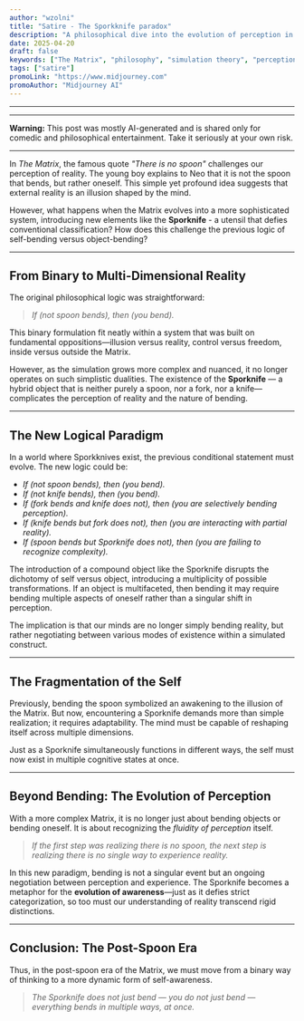 ```yaml
---
author: "wzolni"
title: "Satire - The Sporkknife paradox"
description: "A philosophical dive into the evolution of perception in a matrix where hybrid utensils like the Sporknife challenge binary thinking and reshape reality itself."
date: 2025-04-20
draft: false
keywords: ["The Matrix", "philosophy", "simulation theory", "perception", "postmodernism", "sporkknife", "reality", "hybrid objects", "existential humor"]
tags: ["satire"]
promoLink: "https://www.midjourney.com"
promoAuthor: "Midjourney AI"
---
```


------
------

**Warning:** This post was mostly AI-generated and is shared only for comedic and philosophical entertainment. Take it seriously at your own risk.

------

In *The Matrix*, the famous quote *"There is no spoon"* challenges our perception of reality. The young boy explains to Neo that it is not the spoon that bends, but rather oneself. This simple yet profound idea suggests that external reality is an illusion shaped by the mind.

However, what happens when the Matrix evolves into a more sophisticated system, introducing new elements like the **Sporknife** - a utensil that defies conventional classification? How does this challenge the previous logic of self-bending versus object-bending?

------

## From Binary to Multi-Dimensional Reality

The original philosophical logic was straightforward:

> *If (not spoon bends), then (you bend).*

This binary formulation fit neatly within a system that was built on fundamental oppositions—illusion versus reality, control versus freedom, inside versus outside the Matrix.

However, as the simulation grows more complex and nuanced, it no longer operates on such simplistic dualities. The existence of the **Sporknife** — a hybrid object that is neither purely a spoon, nor a fork, nor a knife—complicates the perception of reality and the nature of bending.

------

## The New Logical Paradigm

In a world where Sporkknives exist, the previous conditional statement must evolve. The new logic could be:

- *If (not spoon bends), then (you bend).*
- *If (not knife bends), then (you bend).*
- *If (fork bends and knife does not), then (you are selectively bending perception).*
- *If (knife bends but fork does not), then (you are interacting with partial reality).*
- *If (spoon bends but Sporknife does not), then (you are failing to recognize complexity).*

The introduction of a compound object like the Sporknife disrupts the dichotomy of self versus object, introducing a multiplicity of possible transformations. If an object is multifaceted, then bending it may require bending multiple aspects of oneself rather than a singular shift in perception.

The implication is that our minds are no longer simply bending reality, but rather negotiating between various modes of existence within a simulated construct.

------

## The Fragmentation of the Self

Previously, bending the spoon symbolized an awakening to the illusion of the Matrix. But now, encountering a Sporknife demands more than simple realization; it requires adaptability. The mind must be capable of reshaping itself across multiple dimensions.

Just as a Sporknife simultaneously functions in different ways, the self must now exist in multiple cognitive states at once.

------

## Beyond Bending: The Evolution of Perception

With a more complex Matrix, it is no longer just about bending objects or bending oneself. It is about recognizing the *fluidity of perception* itself.

> *If the first step was realizing there is no spoon, the next step is realizing there is no single way to experience reality.*

In this new paradigm, bending is not a singular event but an ongoing negotiation between perception and experience. The Sporknife becomes a metaphor for the **evolution of awareness**—just as it defies strict categorization, so too must our understanding of reality transcend rigid distinctions.

------

## Conclusion: The Post-Spoon Era

Thus, in the post-spoon era of the Matrix, we must move from a binary way of thinking to a more dynamic form of self-awareness.

> *The Sporknife does not just bend — you do not just bend — everything bends in multiple ways, at once.*
